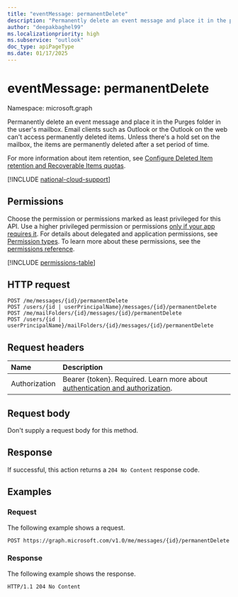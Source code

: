 ```yaml
---
title: "eventMessage: permanentDelete"
description: "Permanently delete an event message and place it in the purges folder in the user's mailbox."
author: "deepakbaghel99"
ms.localizationpriority: high
ms.subservice: "outlook"
doc_type: apiPageType
ms.date: 01/17/2025
---
```


# eventMessage: permanentDelete

Namespace: microsoft.graph

Permanently delete an event message and place it in the Purges folder in the user's mailbox. Email clients such as Outlook or the Outlook on the web can't access permanently deleted items. Unless there's a hold set on the mailbox, the items are permanently deleted after a set period of time.

For more information about item retention, see [Configure Deleted Item retention and Recoverable Items quotas](/exchange/configure-deleted-item-retention-and-recoverable-items-quotas-exchange-2013-help).


[!INCLUDE [national-cloud-support](../../includes/global-only.md)]

## Permissions

Choose the permission or permissions marked as least privileged for this API. Use a higher privileged permission or permissions [only if your app requires it](/graph/permissions-overview#best-practices-for-using-microsoft-graph-permissions). For details about delegated and application permissions, see [Permission types](/graph/permissions-overview#permission-types). To learn more about these permissions, see the [permissions reference](/graph/permissions-reference).

<!-- { "blockType": "permissions", "name": "eventmessage_permanentdelete" } -->
[!INCLUDE [permissions-table](../includes/permissions/eventmessage-permanentdelete-permissions.md)]

## HTTP request

<!-- {
  "blockType": "ignored"
}
-->
``` http
POST /me/messages/{id}/permanentDelete
POST /users/{id | userPrincipalName}/messages/{id}/permanentDelete
POST /me/mailFolders/{id}/messages/{id}/permanentDelete
POST /users/{id | userPrincipalName}/mailFolders/{id}/messages/{id}/permanentDelete
```

## Request headers

|Name|Description|
|:---|:---|
|Authorization|Bearer {token}. Required. Learn more about [authentication and authorization](/graph/auth/auth-concepts).|

## Request body

Don't supply a request body for this method.

## Response

If successful, this action returns a `204 No Content` response code.

## Examples

### Request

The following example shows a request.
<!-- {
  "blockType": "request",
  "name": "eventmessagethis.permanentdelete"
}
-->
``` http
POST https://graph.microsoft.com/v1.0/me/messages/{id}/permanentDelete
```



### Response

The following example shows the response.

<!-- {
  "blockType": "response",
  "truncated": true
}
-->
``` http
HTTP/1.1 204 No Content
```

